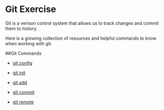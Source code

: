 # Git Exercise

Git is a verison control system that allows us to track changes and commit them to history.

Here is a growing collection of resources and helpful commands to know when working with git. 


##Git Commands
- [git config](./Commands/Config.md)

- [git init](./Commands/Init.md)

- [git add](./Commands/Add.md)

- [git commit](./Commands/Commit.md)

- [git remote](./Commands/Remote.md)